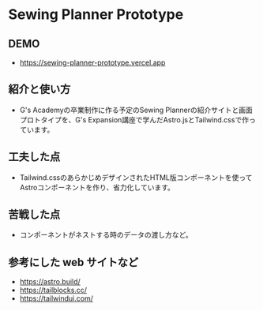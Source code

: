 # Sewing Planner Prototype

## DEMO

  - https://sewing-planner-prototype.vercel.app

## 紹介と使い方

  - G's Academyの卒業制作に作る予定のSewing Plannerの紹介サイトと画面プロトタイプを、G's Expansion講座で学んだAstro.jsとTailwind.cssで作っています。

## 工夫した点

  - Tailwind.cssのあらかじめデザインされたHTML版コンポーネントを使ってAstroコンポーネントを作り、省力化しています。

## 苦戦した点

  - コンポーネントがネストする時のデータの渡し方など。

## 参考にした web サイトなど

  - https://astro.build/
  - https://tailblocks.cc/
  - https://tailwindui.com/

